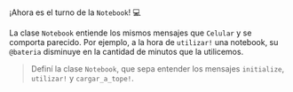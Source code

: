 ¡Ahora es el turno de la `Notebook`! :computer:

La clase `Notebook` entiende los mismos mensajes que `Celular` y se comporta parecido. Por ejemplo, a la hora de `utilizar!` una notebook, su `@bateria` disminuye en la cantidad de minutos que la utilicemos.

> Definí la clase `Notebook`, que sepa entender los mensajes `initialize`, `utilizar!` y `cargar_a_tope!`.